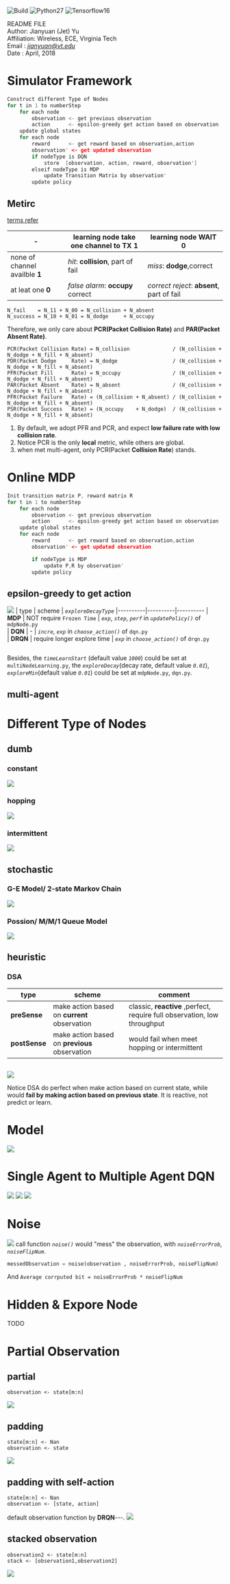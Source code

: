 ![Build](https://travis-ci.org/pemami4911/POMDPy.svg?branch=master) ![Python27](https://img.shields.io/badge/python-2.7-blue.svg) ![Tensorflow16](https://img.shields.io/badge/tensorflow-1.6-blue.svg)

README FILE  
Author: Jianyuan (Jet) Yu  
Affiliation: Wireless, ECE, Virginia Tech  
Email : *jianyuan@vt.edu*  
Date  : April, 2018 

# Simulator Framework
``` C
Construct different Type of Nodes
for t in 1 to numberStep
    for each node
        observation <- get previous observation
        action      <- epsilon-greedy get action based on observation
    update global states
    for each node
        reward      <- get reward based on observation,action
        observation' <- get updated observation
        if nodeType is DQN
            store  [observation, action, reward, observation']
        elseif nodeType is MDP
            update Transition Matrix by observation'
        update policy
```


## Metirc
[terms refer](http://www.cns.nyu.edu/~david/courses/perception/lecturenotes/sdt/sdt.html)

| -    | learning node take one channel to TX   __1__ | learning node WAIT __0__
|----------|----------|----------
| none of channel availble  __1__ | _hit_: __collision__, part of fail| _miss_: __dodge__,correct
| at leat one __0__  |  _false alarm_: __occupy__ correct  | _correct reject_: __absent__, part of fail


```
N_fail    = N_11 + N_00 = N_collision + N_absent
N_success = N_10 + N_01 = N_dodge     + N_occupy
```
Therefore, we only care about __PCR(Packet Collision Rate)__ and __PAR(Packet Absent Rate)__.

```
PCR(Packet Collision Rate) = N_collision              / (N_collision + N_dodge + N_fill + N_absent)
PDR(Packet Dodge     Rate) = N_dodge                  / (N_collision + N_dodge + N_fill + N_absent)
PFR(Packet Fill      Rate) = N_occupy                 / (N_collision + N_dodge + N_fill + N_absent)
PAR(Packet Absent    Rate) = N_absent                 / (N_collision + N_dodge + N_fill + N_absent)
PFR(Packet Failure   Rate) = (N_collision + N_absent) / (N_collision + N_dodge + N_fill + N_absent)
PSR(Packet Success   Rate) = (N_occupy    + N_dodge)  / (N_collision + N_dodge + N_fill + N_absent)
```

1. By default, we adopt PFR and PCR, and expect __low failure rate with low collision rate__.
2. Notice PCR is the only __local__ metric, while others are global.  
3. when met multi-agent, only PCR(Packet __Collision Rate__) stands. 



# Online MDP
``` C
Init transition matrix P, reward matrix R
for t in 1 to numberStep
    for each node
        observation <- get previous observation
        action      <- epsilon-greedy get action based on observation
    update global states
    for each node
        reward      <- get reward based on observation,action
        observation' <- get updated observation

        if nodeType is MDP
            update P,R by observation'
        update policy


```


## epsilon-greedy to get action
![](/README_fig/epsilonGreedy.png)
| type    | scheme    | _`exploreDecayType`_
|----------|----------|----------
| __MDP__  | NOT require `Frozen Time` | _`exp`_, _`step`_, _`perf`_ in _`updatePolicy()`_ of `mdpNode.py`  
| __DQN__ |  -  | _`incre`_, _`exp`_ in _`choose_action()`_  of `dqn.py`  
| __DRQN__ |  require longer explore time   | _`exp`_ in  _`choose_action()`_  of `drqn.py`  
```
```

Besides, the _`timeLearnStart`_ (default value _`1000`_) could be set at `multiNodeLearning.py`, the _`exploreDecay`_(decay rate, default value _`0.01`_),  _`exploreMin`_(default value _`0.01`_) could be set at `mdpNode.py`, `dqn.py`.



## multi-agent



# Different Type of Nodes

## dumb
### constant
![](/README_fig/constant.png)
<!-- <img align="left" width="" height="100" src="/README_fig/constant.png">  -->


### hopping
![](/README_fig/hop.png)
<!-- <img align="left" width="" height="150" src="/README_fig/hop.png">  -->

### intermittent
![](/README_fig/im.png)
<!-- <img align="left" width="" height="100" src="/README_fig/im.png">  -->

## stochastic

### G-E Model/ 2-state Markov Chain
![](/README_fig/ge.png)
<!-- <img align="left" width="" height="150" src="/README_fig/ge.png">  -->

### Possion/ M/M/1 Queue Model
![](/README_fig/mm1.png)
<!-- <img align="left" width="" height="150" src="/README_fig/mm1.png">  -->

## heuristic
### DSA 
| type    | scheme    | comment   |
|----------|----------|----------
| __preSense__  | make action based on __current__ observation | classic, __reactive__ ,perfect, require full observation, low throughput  | 
| __postSense__ |  make action based on __previous__ observation  | would fail when meet hopping or intermittent |     
```
```
![](/README_fig/dsa.png)    
<!-- <img align="left" width="" height="150" src="/README_fig/dsa.png">  -->


Notice DSA do perfect when make action based on current state, while would __fail by making action based on previous state__. It is reactive, not predict or learn.


# Model
![](/README_fig/model.png)
<!-- <img align="left" width="" height="200" src="/README_fig/model.png">  -->


# Single Agent to Multiple Agent DQN
![](/README_fig/sync.png)
![](/README_fig/async1.png)
![](/README_fig/async2.png)


# Noise
![](/README_fig/noise.png)
call function _`noise()`_ would "mess" the observation, with _`noiseErrorProb`_,  _`noiseFlipNum`_.
``` python
messedObservation = noise(observation , noiseErrorProb, noiseFlipNum) 
```  
And `Average corrputed bit = noiseErrorProb * noiseFlipNum `


# Hidden & Expore Node
TODO

# Partial Observation

## partial
```
observation <- state[m:n]
```
![](/README_fig/partial.png)


## padding
```
state[m:n] <- Nan
observation <- state
```
![](/README_fig/pad.png)

## padding with self-action
```
state[m:n] <- Nan
observation <- [state, action]
```
default observation function by __DRQN__---.
![](/README_fig/pad-act.png)


## stacked observation
```
observation2 <- state[m:n]
stack <- [observation1,observation2]
```
![](/README_fig/stack.png)